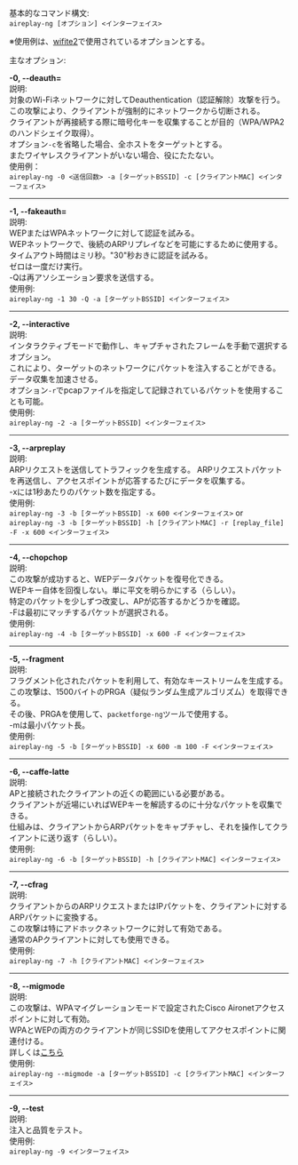 基本的なコマンド構文:  
`aireplay-ng [オプション] <インターフェイス>`  

※使用例は、[wifite2](https://github.com/derv82/wifite2)で使用されているオプションとする。  


主なオプション:  

**-0, --deauth=**  
説明:  
対象のWi-Fiネットワークに対してDeauthentication（認証解除）攻撃を行う。  
この攻撃により、クライアントが強制的にネットワークから切断される。  
クライアントが再接続する際に暗号化キーを収集することが目的（WPA/WPA2のハンドシェイク取得）。  
オプション`-c`を省略した場合、全ホストをターゲットとする。  
またワイヤレスクライアントがいない場合、役にたたない。  
使用例：  
`aireplay-ng -0 <送信回数> -a [ターゲットBSSID] -c [クライアントMAC] <インターフェイス>`  

---

**-1, --fakeauth=**  
説明:  
WEPまたはWPAネットワークに対して認証を試みる。  
WEPネットワークで、後続のARPリプレイなどを可能にするために使用する。   
タイムアウト時間はミリ秒。"30"秒おきに認証を試みる。  
ゼロは一度だけ実行。  
-Qは再アソシエーション要求を送信する。  
使用例:  
`aireplay-ng -1 30 -Q -a [ターゲットBSSID] <インターフェイス>`  

---

**-2, --interactive**  
説明:  
インタラクティブモードで動作し、キャプチャされたフレームを手動で選択するオプション。  
これにより、ターゲットのネットワークにパケットを注入することができる。  
データ収集を加速させる。  
オプション`-r`でpcapファイルを指定して記録されているパケットを使用することも可能。  
使用例:  
`aireplay-ng -2 -a [ターゲットBSSID] <インターフェイス>`  

---

**-3, --arpreplay**  
説明:  
ARPリクエストを送信してトラフィックを生成する。
ARPリクエストパケットを再送信し、アクセスポイントが応答するたびにデータを収集する。  
-xには1秒あたりのパケット数を指定する。  
使用例:  
`aireplay-ng -3 -b [ターゲットBSSID] -x 600 <インターフェイス>`
or  
`aireplay-ng -3 -b [ターゲットBSSID] -h [クライアントMAC] -r [replay_file] -F -x 600 <インターフェイス>`   

---

**-4, --chopchop**  
説明:  
この攻撃が成功すると、WEPデータパケットを復号化できる。  
WEPキー自体を回復しない。単に平文を明らかにする（らしい）。  
特定のパケットを少しずつ改変し、APが応答するかどうかを確認。  
-Fは最初にマッチするパケットが選択される。  
使用例:  
`aireplay-ng -4 -b [ターゲットBSSID] -x 600 -F <インターフェイス>`

---

**-5, --fragment**  
説明:  
フラグメント化されたパケットを利用して、有効なキーストリームを生成する。  
この攻撃は、1500バイトのPRGA（疑似ランダム生成アルゴリズム）を取得できる。  
その後、PRGAを使用して、`packetforge-ng`ツールで使用する。  
-mは最小パケット長。  
使用例:  
`aireplay-ng -5 -b [ターゲットBSSID] -x 600 -m 100 -F <インターフェイス>`  

---

**-6, --caffe-latte**  
説明:  
APと接続されたクライアントの近くの範囲にいる必要がある。  
クライアントが近場にいればWEPキーを解読するのに十分なパケットを収集できる。  
仕組みは、クライアントからARPパケットをキャプチャし、それを操作してクライアントに送り返す（らしい）。  
使用例:  
`aireplay-ng -6 -b [ターゲットBSSID] -h [クライアントMAC] <インターフェイス>`  

---

**-7, --cfrag**  
説明:  
クライアントからのARPリクエストまたはIPパケットを、クライアントに対するARPパケットに変換する。  
この攻撃は特にアドホックネットワークに対して有効である。  
通常のAPクライアントに対しても使用できる。  
使用例:  
`aireplay-ng -7 -h [クライアントMAC] <インターフェイス>`  

---

**-8, --migmode**  
説明:  
この攻撃は、WPAマイグレーションモードで設定されたCisco Aironetアクセスポイントに対して有効。  
WPAとWEPの両方のクライアントが同じSSIDを使用してアクセスポイントに関連付ける。  
詳しくは[こちら](https://linuxcommandlibrary.com/man/aireplay-ng)  
使用例:  
`aireplay-ng --migmode -a [ターゲットBSSID] -c [クライアントMAC] <インターフェイス>`  

---

**-9, --test**  
説明:  
注入と品質をテスト。  
使用例:  
`aireplay-ng -9 <インターフェイス>`  



